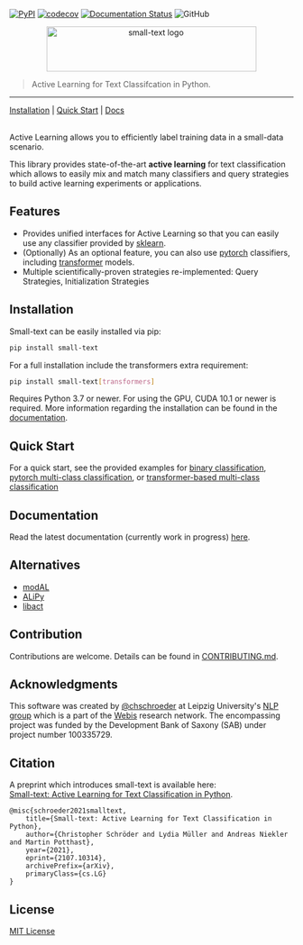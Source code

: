 [![PyPI](https://img.shields.io/pypi/v/small-text)](https://pypi.org/project/small-text/)
[![codecov](https://codecov.io/gh/webis-de/small-text/branch/master/graph/badge.svg?token=P86CPABQOL)](https://codecov.io/gh/webis-de/small-text)
[![Documentation Status](https://readthedocs.org/projects/small-text/badge/?version=latest)](https://small-text.readthedocs.io/en/latest/?badge=latest) 
![GitHub](https://img.shields.io/github/license/webis-de/small-text)


<p align="center">
<img width="372" height="80" src="https://raw.githubusercontent.com/webis-de/small-text/master/docs/_static/small-text-logo.png" alt="small-text logo" />
</p>

> Active Learning for Text Classifcation in Python.
<hr>

[Installation](#installation) | [Quick Start](#quick-start) | [Docs](https://small-text.readthedocs.io/en/latest/)

<br>
Active Learning allows you to efficiently label training data in a small-data scenario.

This library provides state-of-the-art **active learning** for text classification 
which allows to easily mix and match many classifiers and query strategies 
to build active learning experiments or applications.

## Features

- Provides unified interfaces for Active Learning so that you can easily use any classifier provided by [sklearn](https://scikit-learn.org/).
- (Optionally) As an optional feature, you can also use [pytorch](https://pytorch.org/) classifiers, including [transformer](https://github.com/huggingface/transformers) models.
- Multiple scientifically-proven strategies re-implemented: Query Strategies, Initialization Strategies

## Installation

Small-text can be easily installed via pip:

```bash
pip install small-text
```

For a full installation include the transformers extra requirement:

```bash
pip install small-text[transformers]
```

Requires Python 3.7 or newer. For using the GPU, CUDA 10.1 or newer is required. 
More information regarding the installation can be found in the 
[documentation](https://small-text.readthedocs.io/en/latest/install.html).


## Quick Start

For a quick start, see the provided examples for [binary classification](examples/binary_classification.py), 
[pytorch multi-class classification](examples/pytorch_multiclass_classification.py), or 
[transformer-based multi-class classification](examples/transformers_multiclass_classification.py)

## Documentation

Read the latest documentation (currently work in progress) [here](https://small-text.readthedocs.io/en/latest/).

## Alternatives

- [modAL](https://github.com/modAL-python/modAL)
- [ALiPy](https://github.com/NUAA-AL/ALiPy)
- [libact](https://github.com/ntucllab/libact)

## Contribution

Contributions are welcome. Details can be found in [CONTRIBUTING.md](CONTRIBUTING.md).

## Acknowledgments

This software was created by [@chschroeder](https://github.com/chschroeder) at Leipzig University's [NLP group](http://asv.informatik.uni-leipzig.de/) which is a part of the [Webis](https://webis.de/) research network. The encompassing project was funded by the Development Bank of Saxony (SAB) under project number 100335729.

## Citation

A preprint which introduces small-text is available here:  
[Small-text: Active Learning for Text Classification in Python](https://arxiv.org/abs/2107.10314). 

```
@misc{schroeder2021smalltext,
    title={Small-text: Active Learning for Text Classification in Python}, 
    author={Christopher Schröder and Lydia Müller and Andreas Niekler and Martin Potthast},
    year={2021},
    eprint={2107.10314},
    archivePrefix={arXiv},
    primaryClass={cs.LG}
}
```

## License

[MIT License](LICENSE)

